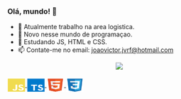 ### Olá, mundo! 👋

- 🔭 Atualmente trabalho na area logistica. 
- 🧐 Novo nesse mundo de programaçao. 
- 🌱 Estudando JS, HTML e CSS.
- 📫 Contate-me no email: joaovictor.jvrf@hotmail.com

<div align="center">
  <a href="https://github.com/JoaorfVictor">
  <img height="180em" src="https://github-readme-stats.vercel.app/api?username=joaorfvictor&show_icons=true&theme=dark&include_all_commits=true&count_private=true"/>

</div>
<div style="display: inline_block"><br>
  <img align="center" alt="Joao-Js" height="30" width="40" src="https://raw.githubusercontent.com/devicons/devicon/master/icons/javascript/javascript-plain.svg">
  <img align="center" alt="Joao-Ts" height="30" width="40" src="https://raw.githubusercontent.com/devicons/devicon/master/icons/typescript/typescript-plain.svg">
  <img align="center" alt="Joao-HTML" height="30" width="40" src="https://raw.githubusercontent.com/devicons/devicon/master/icons/html5/html5-original.svg">
  <img align="center" alt="Joao-CSS" height="30" width="40" src="https://raw.githubusercontent.com/devicons/devicon/master/icons/css3/css3-original.svg">

</div>
